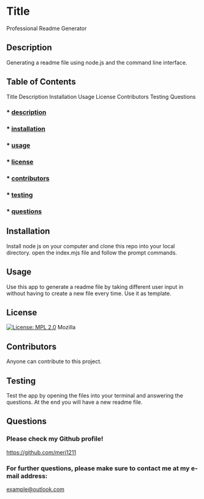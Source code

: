 # Title
Professional Readme Generator

## Description
Generating a readme file using node.js and the command line interface.

## Table of Contents
Title Description Installation Usage License Contributors Testing Questions
### * [description](#description)
### * [installation](#installation)
### * [usage](#usage)
### * [license](#license)
### * [contributors](#contributors)
### * [testing](#testing)
### * [questions](#questions)

## Installation
Install node js on your computer and clone this repo into your local directory. open the index.mjs file and follow the prompt commands.

## Usage
Use this app to generate a readme file by taking different user input in without having to create a new file every time. Use it as template.

## License
[![License: MPL 2.0](https://img.shields.io/badge/License-MPL_2.0-brightgreen.svg)](https://opensource.org/licenses/MPL-2.0)
Mozilla

## Contributors
Anyone can contribute to this project.

## Testing
Test the app by opening the files into your terminal and answering the questions. At the end you will have a new readme file.

## Questions

### Please check my Github profile!
https://github.com/meri1211
### For further questions, please make sure to contact me at my e-mail address:
example@outlook.com